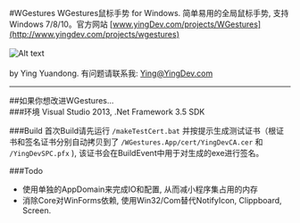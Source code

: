 #WGestures
WGestures鼠标手势 for Windows.
简单易用的全局鼠标手势, 支持Windows 7/8/10。官方网站 [www.yingDev.com/projects/WGestures](http://www.yingdev.com/projects/wgestures) <br/>
<br/>
![Alt text](http://ww1.sinaimg.cn/mw690/8cc88963gw1ekaujcoaf5g20a006yq7f.gif) <br/>
<br/>
by Ying Yuandong. 有问题请联系我: Ying@YingDev.com

_______________________
##如果你想改进WGestures...  
###环境
Visual Studio 2013, .Net Framework 3.5 SDK

###Build
首次Build请先运行 `/makeTestCert.bat` 并按提示生成测试证书（根证书和签名证书分别自动拷贝到了  `/WGestures.App/cert/YingDevCA.cer` 和 `/YingDevSPC.pfx` ), 该证书会在BuildEvent中用于对生成的exe进行签名。

###Todo
 * 使用单独的AppDomain来完成IO和配置, 从而减小程序集占用的内存
 * 消除Core对WinForms依赖, 使用Win32/Com替代NotifyIcon, Clippboard, Screen.
